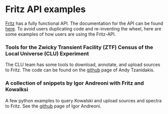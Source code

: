 # Fritz API examples

[Fritz](https://github.com/fritz-marshal/fritz) has a fully functional API. The documentation 
for the API can be found [here](https://docs.fritz.science/api.html). To avoid users duplicating code and re-inventing the wheel, here are some examples of how users are using the Fritz-API.

### Tools for the Zwicky Transient Facility (ZTF) Census of the Local Universe (CLU) Experiment
The CLU team has some tools to download, annotate, and upload sources to Fritz. The code can be found on the [github](https://github.com/AndyTza/ZTF_CLU_Tools/tree/main/scripts) page of Andy Tzanidakis.

### A collection of snippets by Igor Andreoni with Fritz and Kowalksi 
A few python examples to query Kowalski and upload sources and spectra to Fritz. See the [github](https://github.com/igorandreoni/snippets) page of Igor Andreoni.




